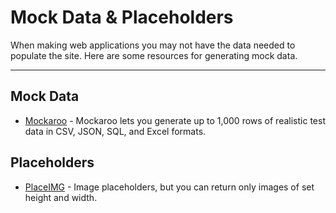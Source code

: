 # Mock Data & Placeholders

When making web applications you may not have the data needed to populate the site. Here are some resources for generating mock data.

---

## Mock Data

- [Mockaroo](https://www.mockaroo.com/) - Mockaroo lets you generate up to 1,000 rows of realistic test data in CSV, JSON, SQL, and Excel formats.

## Placeholders

- [PlaceIMG](https://placeimg.com) - Image placeholders, but you can return only images of set height and width.
